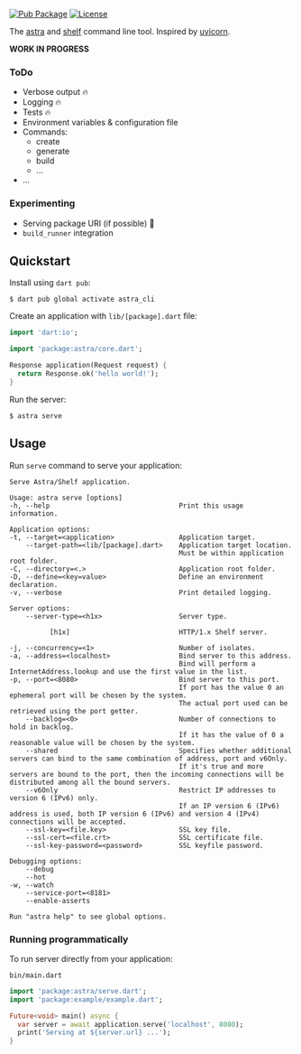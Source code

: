 [![Pub Package](https://img.shields.io/pub/v/astra_cli.svg)][astra_cli]
[![License](https://img.shields.io/badge/License-MIT-blue.svg)](LICENSE)

The [astra][] and [shelf][] command line tool. Inspired by [uvicorn][].

**WORK IN PROGRESS**

### ToDo
- Verbose output 🔥
- Logging 🔥
- Tests 🔥
- Environment variables & configuration file
- Commands:
  - create
  - generate
  - build
  - ...
- ...

### Experimenting
- Serving package URI (if possible) 🤔
- `build_runner` integration

## Quickstart

Install using `dart pub`:

```console
$ dart pub global activate astra_cli
```

Create an application with `lib/[package].dart` file:

```dart
import 'dart:io';

import 'package:astra/core.dart';

Response application(Request request) {
  return Response.ok('hello world!');
}
```

Run the server:

```console
$ astra serve
```

## Usage

Run `serve` command to serve your application:

```console
Serve Astra/Shelf application.

Usage: astra serve [options]
-h, --help                                Print this usage information.

Application options:
-t, --target=<application>                Application target.
    --target-path=<lib/[package].dart>    Application target location.
                                          Must be within application root folder.
-C, --directory=<.>                       Application root folder.
-D, --define=<key=value>                  Define an environment declaration.
-v, --verbose                             Print detailed logging.

Server options:
    --server-type=<h1x>                   Server type.

          [h1x]                           HTTP/1.x Shelf server.

-j, --concurrency=<1>                     Number of isolates.
-a, --address=<localhost>                 Bind server to this address.
                                          Bind will perform a InternetAddress.lookup and use the first value in the list.
-p, --port=<8080>                         Bind server to this port.
                                          If port has the value 0 an ephemeral port will be chosen by the system.
                                          The actual port used can be retrieved using the port getter.
    --backlog=<0>                         Number of connections to hold in backlog.
                                          If it has the value of 0 a reasonable value will be chosen by the system.
    --shared                              Specifies whether additional servers can bind to the same combination of address, port and v6Only.
                                          If it's true and more servers are bound to the port, then the incoming connections will be distributed among all the bound servers.
    --v6Only                              Restrict IP addresses to version 6 (IPv6) only.
                                          If an IP version 6 (IPv6) address is used, both IP version 6 (IPv6) and version 4 (IPv4) connections will be accepted.
    --ssl-key=<file.key>                  SSL key file.
    --ssl-cert=<file.crt>                 SSL certificate file.
    --ssl-key-password=<password>         SSL keyfile password.

Debugging options:
    --debug
    --hot
-w, --watch
    --service-port=<8181>
    --enable-asserts

Run "astra help" to see global options.
```

### Running programmatically

To run server directly from your application:

`bin/main.dart`

```dart
import 'package:astra/serve.dart';
import 'package:example/example.dart';

Future<void> main() async {
  var server = await application.serve('localhost', 8080);
  print('Serving at ${server.url} ...');
}
```

[astra]: https://pub.dev/packages/astra
[astra_cli]: https://pub.dev/packages/astra_cli
[shelf]: https://pub.dev/packages/shelf
[uvicorn]: https://github.com/encode/uvicorn